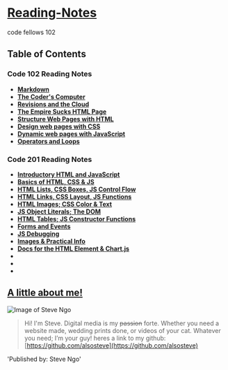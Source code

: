 # [Reading-Notes](https://alsosteve.github.io/reading-notes/)
code fellows 102

## Table of Contents

### Code 102 Reading Notes

* [**Markdown**](https://alsosteve.github.io/reading-notes/markdown)
* [**The Coder's Computer**](https://alsosteve.github.io/reading-notes/thecoderscomputer)
* [**Revisions and the Cloud**](https://alsosteve.github.io/reading-notes/revisionsandthecloud)
* [**The Empire Sucks HTML Page**](https://alsosteve.github.io/empire_sucks/)
* [**Structure Web Pages with HTML**](https://alsosteve.github.io/reading-notes/structurewebpages)
* [**Design web pages with CSS**](https://alsosteve.github.io/reading-notes/designwithcss)
* [**Dynamic web pages with JavaScript**](https://alsosteve.github.io/reading-notes/dynamicjavascript)
* [**Operators and Loops**](https://alsosteve.github.io/reading-notes/opsandloops)

### Code 201 Reading Notes

*  [**Introductory HTML and JavaScript**](https://alsosteve.github.io/reading-notes/class-01)
*  [**Basics of HTML, CSS & JS**](https://alsosteve.github.io/reading-notes/class-02)
*  [**HTML Lists, CSS Boxes, JS Control Flow**](https://alsosteve.github.io/reading-notes/class-03)
*  [**HTML Links, CSS Layout, JS Functions**](https://alsosteve.github.io/reading-notes/class-04)
*  [**HTML Images; CSS Color & Text**](https://alsosteve.github.io/reading-notes/class-05)
*  [**JS Object Literals; The DOM**](https://alsosteve.github.io/reading-notes/class-06)
*  [**HTML Tables; JS Constructor Functions**](https://alsosteve.github.io/reading-notes/class-07)
*  [**Forms and Events**](https://alsosteve.github.io/reading-notes/class-09)
*  [**JS Debugging**](https://alsosteve.github.io/reading-notes/class-10)
*  [**Images & Practical Info**](https://alsosteve.github.io/reading-notes/class-11)
*  [**Docs for the HTML <canvas> Element & Chart.js**](https://alsosteve.github.io/reading-notes/class-12)
* 
* 
* 

## <ins> A little about me! </ins>

![Image of Steve Ngo](https://avatars.githubusercontent.com/u/87996914?v=4)

> Hi! I'm Steve. Digital media is my ~~passion~~ forte. Whether you need a website made, wedding prints done, or videos of your cat. Whatever you need;
I’m your guy! heres a link to my github: [https://github.com/alsosteve](https://github.com/alsosteve)


'Published by: Steve Ngo'

